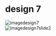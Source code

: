 # design 7

![imagedesign7](https://github.com/slowy07/uiDesign/blob/main/design7/screenDesign7.png?raw=true) \
![imagedesign7slide2](https://github.com/slowy07/uiDesign/blob/main/design7/screenDesign7Slide2.png?raw=true)
